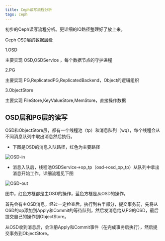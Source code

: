 ```yaml
---
title: Ceph读写流程分析
tags: ceph
---
```


初步的Ceph读写流程分析。更详细的IO路径整理好了放上来。

<!--more-->

Ceph OSD层的数据层级

1.OSD 
    
主要实现 OSD,OSDService ，每个数据节点的守护进程

2.PG
    
主要实现 PG,ReplicatedPG,ReplicatedBackend，Object的逻辑组织

3.ObjectStore

主要实现 FileStore,KeyValueStore,MemStore，直接操作数据


OSD层和PG层的读写
---

OSD和ObjectStore层，都有一个线程池（tp）和消息队列（wq），每个线程会从不同消息队列中取出消息然后执行。

* 下图是OSD的消息入队路径，红色为主要路径

![OSD-in]({{site.imageurl}}/2015-06-08-osd-in.jpg)

* 消息入队后，线程池OSDService->op_tp（osd->osd_op_tp）从队列中拿出消息开始工作。详细流程见下图

![OSD-out]({{site.imageurl}}/2015-06-08-osd-out.jpg)

图中，红色方框都是主OSD的操作，蓝色方框是从OSD的操作。

首先会有主OSD消息，经过一定检查后，执行到右半部分，提交事务前，先将从OSD的op添加到Apply和Commit的等待队列，然后发消息给从PG的OSD，最后提交自己的操作到ObjectStore。

从OSD收到消息后，会注册Apply和Commit事件（在完成事务后执行），然后提交事务到ObjectStore。
